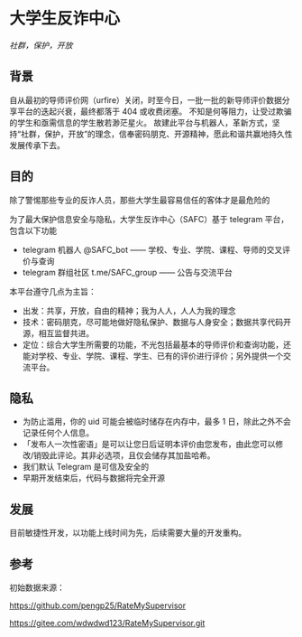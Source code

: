 # 大学生反诈中心

*社群，保护，开放*

## 背景

自从最初的导师评价网（urfire）关闭，时至今日，一批一批的新导师评价数据分享平台的迭起兴衰，最终都落于 404 或收费闭塞。
不知是何等阻力，让受过欺骗的学生和亟需信息的学生散若渺茫星火。
故建此平台与机器人，革新方式，坚持“社群，保护，开放”的理念，信奉密码朋克、开源精神，愿此和谐共赢地持久性发展传承下去。

## 目的

除了警惕那些专业的反诈人员，那些大学生最容易信任的客体才是最危险的

为了最大保护信息安全与隐私，大学生反诈中心（SAFC）基于 telegram 平台，包含以下功能

* telegram 机器人 @SAFC_bot —— 学校、专业、学院、课程、导师的交叉评价与查询
* telegram 群组社区 t.me/SAFC_group —— 公告与交流平台

本平台遵守几点为主旨：

* 出发：共享，开放，自由的精神；我为人人，人人为我的理念
* 技术：密码朋克，尽可能地做好隐私保护、数据与人身安全；数据共享代码开源，相互监督共进。
* 定位：综合大学生所需要的功能，不光包括最基本的导师评价和查询功能，还能对学校、专业、学院、课程、学生、已有的评价进行评价；另外提供一个交流平台。

## 隐私

- 为防止滥用，你的 uid 可能会被临时储存在内存中，最多 1 日，除此之外不会记录任何个人信息。
- 「发布人一次性密语」是可以让您日后证明本评价由您发布，由此您可以修改/销毁此评论。其非必选项，且仅会储存其加盐哈希。
- 我们默认 Telegram 是可信及安全的
- 早期开发结束后，代码与数据将完全开源

## 发展

目前敏捷性开发，以功能上线时间为先，后续需要大量的开发重构。

## 参考

初始数据来源：

https://github.com/pengp25/RateMySupervisor

https://gitee.com/wdwdwd123/RateMySupervisor.git
